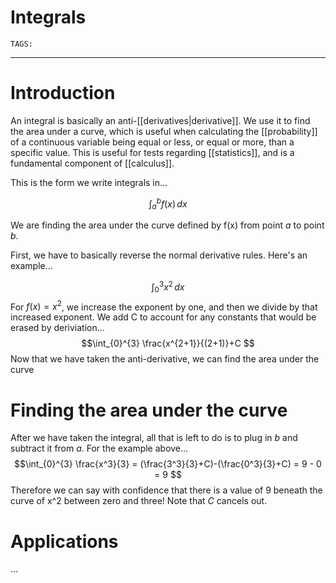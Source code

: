 # Integrals
`TAGS:` 

---
# Introduction
An integral is basically an anti-[[derivatives|derivative]]. We use it to find the area under a curve, which is useful when calculating the [[probability]] of a continuous variable being equal or less, or equal or more, than a specific value. This is useful for tests regarding [[statistics]], and is a fundamental component of [[calculus]].

This is the form we write integrals in...

$$ \int_{a}^{b} f(x) \,dx$$

We are finding the area under the curve defined by f(x) from point *a* to point *b*.

First, we have to basically reverse the normal derivative rules. Here's an example...

$$\int_{0}^{3} x^2 \,dx$$
For $f(x) = x^2$, we increase the exponent by one, and then we divide by that increased exponent. We add C to account for any constants that would be erased by deriviation...
$$\int_{0}^{3} \frac{x^{2+1}}{(2+1)}+C $$
Now that we have taken the anti-derivative, we can find the area under the curve

# Finding the area under the curve
After we have taken the integral, all that is left to do is to plug in *b* and subtract it from *a*. For the example above...
$$\int_{0}^{3} \frac{x^3}{3} = (\frac{3^3}{3}+C)-(\frac{0^3}{3}+C) = 9 - 0 = 9 $$
Therefore we can say with confidence that there is a value of 9 beneath the curve of x^2 between zero and three! Note that *C* cancels out. 

# Applications
...